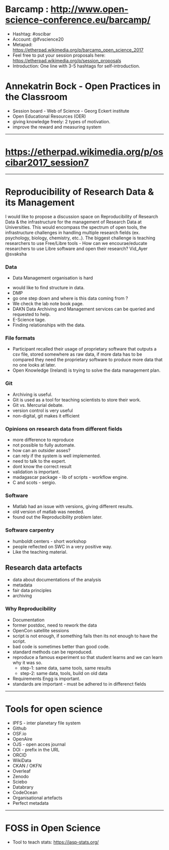 # Barcamp : http://www.open-science-conference.eu/barcamp/

+ Hashtag: #oscibar
+ Account: @lfvscience20
+ Metapad: https://etherpad.wikimedia.org/p/barcamp_open_science_2017
+ Feel free to put your session proposals here: https://etherpad.wikimedia.org/p/session_proposals
+ Introduction: One line with 3-5 hashtags for self-introduction.

# Annekatrin Bock - Open Practices in the Classroom

+ Session board - Web of Science - Georg Eckert institute
+ Open Educational Resources (OER)
+ giving knowledge freely: 2 types of motivation.
+ improve the reward and measuring system

----

# https://etherpad.wikimedia.org/p/oscibar2017_session7 

----

# Reproducibility of Research Data & its Management
I would like to propose a discussion space on Reproducibility of Research Data & the infrastructure for the management of Research Data at Universities. This would encompass the spectrum of open tools, the infrastructure challenges in handling multiple research fields (ex. psychology, biology, chemistry, etc..). The biggest challenge is teaching researchers to use Free/Libre tools - How can we encourae/educate researchers to use Libre software and open their research? Vid_Ayer @svaksha 


### Data 
+ Data Management organisation is hard
- would like to find structure in data.
- DMP 
- go one step down and where is this data coming from ? 
- We check the lab note book page.
- DAKN Data Archiving and Management services can be queried and requested to help.
- E-Science tage.
- Finding relationships with the data.


### File formats
+ Participant recalled their usage of proprietary software that outputs a csv file, stored somewhere as raw data, if more data has to be compared they need the proprietary software to produce more data that no one looks at later.
+ Open Knowledge (Ireland) is trying to solve the data management plan.

### Git 
+ Archiving is useful.
+ Git is used as a tool for teaching scientists to store their work.
+ Git vs. Mercurial debate.
+ version control is very useful
+ non-digital, git makes it efficient


### Opinions on research data from different fields 
+ more difference to reproduce
+ not possible to fully automate.
+ how can an outsider asses?
+ can rely if the system is well implemented.
+ need to talk to the expert.
+ dont know the correct result 
+ validation is important.
+ madagascar package - lib of scripts - workflow engine.
+ C and scots - sergio.

### Software
+ Matlab had an issue with versions, giving different results.
+ old version of matlab was needed.
+ found out the Reproducibility problem later.

### Software carpentry
+ humboldt centers - short workshop
+ people reflected on SWC in a very positive way.
+ Like the teaching material.

## Research data artefacts
+ data about documentations of the analysis
+ metadata
+ fair data principles
+ archiving  


### Why Reproducibility
+ Documentation
+ former postdoc, need to rework the data
+ OpenCon satellite sessions
+ script is not enough, if something fails then its not enough to have the script.
+ bad code is sometimes better than good code.
+ standard methods can be reproduced.
+ reproduce a famous experiment so that student learns and we can learn why it was so.
    * step-1: same data, same tools, same results
    * step-2: same data, tools, build on old data
+ Requirements Engg is important.
+ standards are important - must be adhered to in differenct fields

----

# Tools for open science
+ IPFS - inter planetary file system 
+ Github
+ OSF.io
+ OpenAire
+ OJS - open acces journal
+ DOI - prefix in the URL
+ ORCID
+ WikiData
+ CKAN / OKFN
+ Overleaf
+ Zenodo
+ Sciebo
+ Databrary
+ CodeOcean
+ Organisational artefacts
+ Perfect metadata


----

# FOSS in Open Science
+ Tool to teach stats: https://jasp-stats.org/


